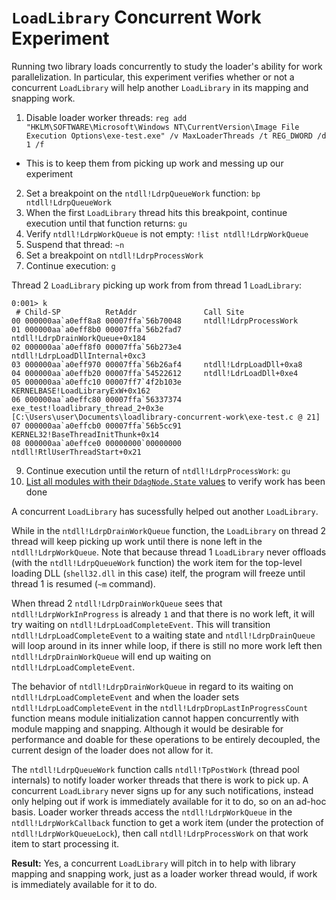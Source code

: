 # `LoadLibrary` Concurrent Work Experiment

Running two library loads concurrently to study the loader's ability for work parallelization. In particular, this experiment verifies whether or not a concurrent `LoadLibrary` will help another `LoadLibrary` in its mapping and snapping work.

1. Disable loader worker threads: `reg add "HKLM\SOFTWARE\Microsoft\Windows NT\CurrentVersion\Image File Execution Options\exe-test.exe" /v MaxLoaderThreads /t REG_DWORD /d 1 /f`
  - This is to keep them from picking up work and messing up our experiment
2. Set a breakpoint on the `ntdll!LdrpQueueWork` function: `bp ntdll!LdrpQueueWork`
3. When the first `LoadLibrary` thread hits this breakpoint, continue execution until that function returns: `gu`
4. Verify `ntdll!LdrpWorkQueue` is not empty: `!list ntdll!LdrpWorkQueue`
5. Suspend that thread: `~n`
6. Set a breakpoint on `ntdll!LdrpProcessWork`
7. Continue execution: `g`

Thread 2 `LoadLibrary` picking up work from from thread 1 `LoadLibrary`:

```
0:001> k
 # Child-SP          RetAddr               Call Site
00 000000aa`a0eff8a8 00007ffa`56b70048     ntdll!LdrpProcessWork
01 000000aa`a0eff8b0 00007ffa`56b2fad7     ntdll!LdrpDrainWorkQueue+0x184
02 000000aa`a0eff8f0 00007ffa`56b273e4     ntdll!LdrpLoadDllInternal+0xc3
03 000000aa`a0eff970 00007ffa`56b26af4     ntdll!LdrpLoadDll+0xa8
04 000000aa`a0effb20 00007ffa`54522612     ntdll!LdrLoadDll+0xe4
05 000000aa`a0effc10 00007ff7`4f2b103e     KERNELBASE!LoadLibraryExW+0x162
06 000000aa`a0effc80 00007ffa`56337374     exe_test!loadlibrary_thread_2+0x3e [C:\Users\user\Documents\loadlibrary-concurrent-work\exe-test.c @ 21]
07 000000aa`a0effcb0 00007ffa`56b5cc91     KERNEL32!BaseThreadInitThunk+0x14
08 000000aa`a0effce0 00000000`00000000     ntdll!RtlUserThreadStart+0x21
```

9. Continue execution until the return of `ntdll!LdrpProcessWork`: `gu`
10. [List all modules with their `DdagNode.State` values](/analysis-commands.mld##ldr_ddag_node-analysis) to verify work has been done

A concurrent `LoadLibrary` has sucessfully helped out another `LoadLibrary`.

While in the `ntdll!LdrpDrainWorkQueue` function, the `LoadLibrary` on thread 2 thread will keep picking up work until there is none left in the `ntdll!LdrpWorkQueue`. Note that because thread 1 `LoadLibrary` never offloads (with the `ntdll!LdrpQueueWork` function) the work item for the top-level loading DLL (`shell32.dll` in this case) itelf, the program will freeze until thread 1 is resumed (`~m` command).

When thread 2 `ntdll!LdrpDrainWorkQueue` sees that `ntdll!LdrpWorkInProgress` is already `1` and that there is no work left, it will try waiting on `ntdll!LdrpLoadCompleteEvent`. This will transition `ntdll!LdrpLoadCompleteEvent` to a waiting state and `ntdll!LdrpDrainQueue` will loop around in its inner while loop, if there is still no more work left then `ntdll!LdrpDrainWorkQueue` will end up waiting on `ntdll!LdrpLoadCompleteEvent`.

The behavior of `ntdll!LdrpDrainWorkQueue` in regard to its waiting on `ntdll!LdrpLoadCompleteEvent` and when the loader sets `ntdll!LdrpLoadCompleteEvent` in the `ntdll!LdrpDropLastInProgressCount` function means module initialization cannot happen concurrently with module mapping and snapping. Although it would be desirable for performance and doable for these operations to be entirely decoupled, the current design of the loader does not allow for it.

The `ntdll!LdrpQueueWork` function calls `ntdll!TpPostWork` (thread pool internals) to notify loader worker threads that there is work to pick up. A concurrent `LoadLibrary` never signs up for any such notifications, instead only helping out if work is immediately available for it to do, so on an ad-hoc basis. Loader worker threads access the `ntdll!LdrpWorkQueue` in the `ntdll!LdrpWorkCallback` function to get a work item (under the protection of `ntdll!LdrpWorkQueueLock`), then call `ntdll!LdrpProcessWork` on that work item to start processing it.

**Result:** Yes, a concurrent `LoadLibrary` will pitch in to help with library mapping and snapping work, just as a loader worker thread would, if work is immediately available for it to do.
